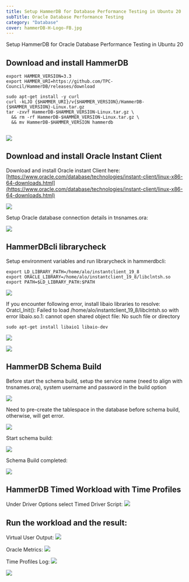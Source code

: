 ```yaml
---
title: Setup HammerDB for Database Performance Testing in Ubuntu 20
subTitle: Oracle Database Performance Testing
category: "Database"
cover: hammerDB-H-Logo-FB.jpg
---
```

Setup HammerDB for Oracle Database Performance Testing in Ubuntu 20

## Download and install HammerDB


``` 
export HAMMER_VERSION=3.3
export HAMMER_URI=https://github.com/TPC-Council/HammerDB/releases/download
 
sudo apt-get install -y curl
curl -kLJO {$HAMMER_URI}/v{$HAMMER_VERSION}/HammerDB-{$HAMMER_VERSION}-Linux.tar.gz
tar -zxvf HammerDB-$HAMMER_VERSION-Linux.tar.gz \
  && rm -rf HammerDB-$HAMMER_VERSION-Linux.tar.gz \
  && mv HammerDB-$HAMMER_VERSION hammerdb 
  
```

![](./01_Install_HammerDB.jpg)

## Download and install Oracle Instant Client

Download and install Oracle instant Client here:
[https://www.oracle.com/database/technologies/instant-client/linux-x86-64-downloads.html](https://www.oracle.com/database/technologies/instant-client/linux-x86-64-downloads.html)

![](./02_install_Oracle_instant_client.jpg)

Setup Oracle database connection details in tnsnames.ora:

![](./06_hammerdb_oracle_tns_setup.jpg)


## HammerDBcli librarycheck
Setup environment variables and run librarycheck in hammerdbcli:

``` 
export LD_LIBRARY_PATH=/home/alo/instantclient_19_8
export ORACLE_LIBRARY=/home/alo/instantclient_19_8/libclntsh.so
export PATH=$LD_LIBRARY_PATH:$PATH
``` 

![](./03_librarycheck_failed_for_oracle.jpg)

If you encounter following error, install libaio libraries to resolve:
Oratcl_Init(): Failed to load /home/alo/instantclient_19_8/libclntsh.so with error libaio.so.1: cannot open shared object file: No such file or directory

``` 
sudo apt-get install libaio1 libaio-dev
``` 

![](./04_install_libaio1.jpg)

![](./05_library_check_oracle_check_ok.jpg)



## HammerDB Schema Build
Before start the schema build, setup the service name (need to align with tnsnames.ora), system username and password in the build option 

![](./07_build_option.jpg)

Need to pre-create the tablespace in the database before schema build, otherwise, will get error.

![](./08_create_tpcc_tablespace.jpg)

Start schema build:

![](./09_hammer_db_schema_build.jpg)

Schema Build completed:

![](./10_hammer_schema_build_complete.jpg)

## HammerDB Timed Workload with Time Profiles

Under Driver Options select Timed Driver Script:
![](./11_oracle_tcp_c_timed_driver.jpg)


## Run the workload and the result:

Virtual User Output:
![](./12_virtual_user_output.jpg)

Oracle Metrics:
![](./13_Oracle_Metrisc_output.jpg)

Time Profiles Log:
![](./14_virtual_user_log.jpg)

![](./15_virtual_user_time_profile_log.jpg)